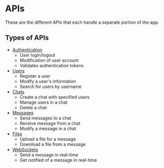 # APIs
These are the different APIs that each handle a separate portion of the app.

## Types of APIs
- [Authentication](authentication)
  - User login/logout
  - Modification of user account
  - Validates authentication tokens
- [Users](users)
  - Register a user
  - Modify a user's information
  - Search for users by username
- [Chats](chats)
  - Create a chat with specified users
  - Manage users in a chat
  - Delete a chat
- [Messages](messages)
  - Send messages to a chat
  - Receive message from a chat
  - Modify a message in a chat
- [Files](files)
  - Upload a file for a message
  - Download a file from a message
- [WebSockets](websockets)
  - Send a message in real-time
  - Get notified of a message in real-time
